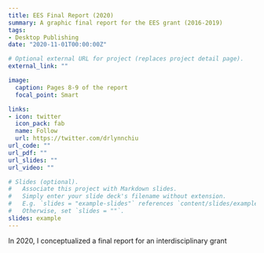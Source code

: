 ```yaml
---
title: EES Final Report (2020)
summary: A graphic final report for the EES grant (2016-2019)
tags:
- Desktop Publishing
date: "2020-11-01T00:00:00Z"

# Optional external URL for project (replaces project detail page).
external_link: ""

image:
  caption: Pages 8-9 of the report
  focal_point: Smart

links:
- icon: twitter
  icon_pack: fab
  name: Follow
  url: https://twitter.com/drlynnchiu
url_code: ""
url_pdf: ""
url_slides: ""
url_video: ""

# Slides (optional).
#   Associate this project with Markdown slides.
#   Simply enter your slide deck's filename without extension.
#   E.g. `slides = "example-slides"` references `content/slides/example-slides.md`.
#   Otherwise, set `slides = ""`.
slides: example
---
```


In 2020, I conceptualized a final report for an interdisciplinary grant 
